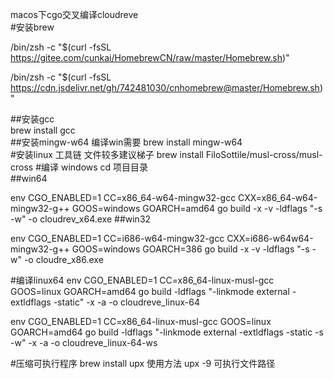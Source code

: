 macos下cgo交叉编译cloudreve  
#安装brew  


/bin/zsh -c "$(curl -fsSL https://gitee.com/cunkai/HomebrewCN/raw/master/Homebrew.sh)"

/bin/zsh -c "$(curl -fsSL https://cdn.jsdelivr.net/gh/742481030/cnhomebrew@master/Homebrew.sh)"

##安装gcc  
brew install gcc  
##安装mingw-w64  编译win需要
brew install mingw-w64  
#安装linux 工具链 文件较多建议梯子
brew install FiloSottile/musl-cross/musl-cross
#编译  windows
cd 项目目录  
##win64  

env CGO_ENABLED=1 CC=x86_64-w64-mingw32-gcc CXX=x86_64-w64-mingw32-g++ GOOS=windows GOARCH=amd64 go build -x -v -ldflags "-s -w" -o cloudrev_x64.exe
##win32

env CGO_ENABLED=1 CC=i686-w64-mingw32-gcc CXX=i686-w64w64-mingw32-g++ GOOS=windows GOARCH=386 go build -x -v -ldflags "-s -w" -o cloudre_x86.exe


#编译linux64
 env CGO_ENABLED=1 CC=x86_64-linux-musl-gcc GOOS=linux GOARCH=amd64 go build -ldflags "-linkmode external -extldflags -static" -x -a -o cloudreve_linux-64
 
 
 env CGO_ENABLED=1 CC=x86_64-linux-musl-gcc GOOS=linux GOARCH=amd64 go build -ldflags "-linkmode external -extldflags -static -s -w" -x -a -o cloudreve_linux-64-ws

#压缩可执行程序
brew install upx
使用方法 upx -9 可执行文件路径

